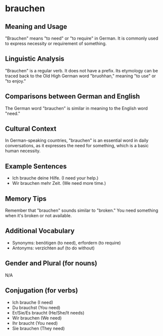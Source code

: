 # brauchen
## Meaning and Usage
"Brauchen" means "to need" or "to require" in German. It is commonly used to express necessity or requirement of something.

## Linguistic Analysis
"Brauchen" is a regular verb. It does not have a prefix. Its etymology can be traced back to the Old High German word "bruohhan," meaning "to use" or "to enjoy."

## Comparisons between German and English
The German word "brauchen" is similar in meaning to the English word "need."

## Cultural Context
In German-speaking countries, "brauchen" is an essential word in daily conversations, as it expresses the need for something, which is a basic human necessity.

## Example Sentences
- Ich brauche deine Hilfe. (I need your help.)
- Wir brauchen mehr Zeit. (We need more time.)

## Memory Tips
Remember that "brauchen" sounds similar to "broken." You need something when it's broken or not available.

## Additional Vocabulary
- Synonyms: benötigen (to need), erfordern (to require)
- Antonyms: verzichten auf (to do without)

## Gender and Plural (for nouns)
N/A

## Conjugation (for verbs)
- Ich brauche (I need)
- Du brauchst (You need)
- Er/Sie/Es braucht (He/She/It needs)
- Wir brauchen (We need)
- Ihr braucht (You need)
- Sie brauchen (They need)